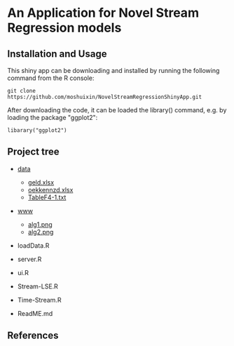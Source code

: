 # An Application for Novel Stream Regression models 
Installation and Usage
--
This shiny app can be downloading and installed by running the following command from the R console:
```
git clone https://github.com/moshuixin/NovelStreamRegressionShinyApp.git
```
After downloading the code, it can be loaded the library() command, e.g. by loading the package "ggplot2":
```
libarary("ggplot2")
```
Project tree
--
* [data](./data)                                      
   * [geld.xlsx](./data/geld2.xlsx)
   * [oekkennzd.xlsx](./data/oekkennzd.xlsx)
   * [TableF4-1.txt](./data/TableF4-1.txt)
* [www](./www)
  * [alg1.png](./www/alg1.png)
  * [alg2.png](./www/alg2.png)
* loadData.R
* server.R
* ui.R
* Stream-LSE.R
* Time-Stream.R

* ReadME.md

References
--
